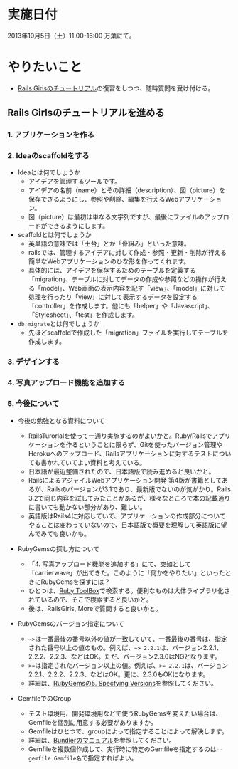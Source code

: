 # 実施日付

2013年10月5日（土）11:00-16:00 万葉にて。

# やりたいこと

+ [Rails Girlsのチュートリアル](http://railsgirls.jp/app/)の復習をしつつ、随時質問を受け付ける。

## Rails Girlsのチュートリアルを進める

### 1. アプリケーションを作る

### 2. Ideaのscaffoldをする

* Ideaとは何でしょうか
  * アイデアを管理するツールです。
  * アイデアの名前（name）とその詳細（description）、図（picture）を保存できるようにし、参照や削除、編集を行えるWebアプリケーション。
  * 図（picture）は最初は単なる文字列ですが、最後にファイルのアップロードができるようにします。
* scaffoldとは何でしょうか
  * 英単語の意味では「土台」とか「骨組み」といった意味。
  * railsでは、管理するアイデアに対して作成・参照・更新・削除が行える簡単なWebアプリケーションのひな形を作ってくれます。
  * 具体的には、アイデアを保存するためのテーブルを定義する「migration」、テーブルに対してデータの作成や参照などの操作が行える「model」、Web画面の表示内容を記す「view」、「model」に対して処理を行ったり「view」に対して表示するデータを設定する「controller」を作成します。他にも「helper」や「Javascript」、「Stylesheet」、「test」を作成します。
* `db:migrate`とは何でしょうか
  * 先ほどscaffoldで作成した「migration」ファイルを実行してテーブルを作成します。

### 3. デザインする

### 4. 写真アップロード機能を追加する

### 5. 今後について

* 今後の勉強となる資料について
  * RailsTurorialを使って一通り実施するのがよいかと。Ruby/Railsでアプリケーションを作るということに限らず、Gitを使ったバージョン管理やHerokuへのアップロード、Railsアプリケーションに対するテストについても書かれていてよい資料と考えている。
  * 日本語が最近整備されたので、日本語版で読み進めると良いかと。
  * RailsによるアジャイルWebアプリケーション開発 第4版が書籍としてあるが、Railsのバージョンが3.1であり、最新版でないのが気がかり。Rails 3.2で同じ内容を試してみたことがあるが、様々なところで本の記載通りに書いても動かない部分があり、難しい。
  * 英語版はRails4に対応していて、アプリケーションの作成部分についてやることは変わっていないので、日本語版で概要を理解して英語版に望んでみても良いかも。

* RubyGemsの探し方について
  * 「4. 写真アップロード機能を追加する」にて、突如として「carrierwave」が出てきた。このように「何かをやりたい」といったときにRubyGemsを探すには？
  * ひとつは、[Ruby ToolBox](https://www.ruby-toolbox.com/)で検索する。便利なものは大体ライブラリ化されているので、そこで検索すると良いかと。
  * 後は、RailsGirls, Moreで質問すると良いかと。

* RubyGemsのバージョン指定について
  * `~>`は一番最後の番号以外の値が一致していて、一番最後の番号は、指定された番号以上の値のもの。例えば、`~> 2.2.1`は、バージョン2.2.1、2.2.2、2.2.3、などはOK。ただ、バージョン2.3.0はNGとなります。
  * `>=`は指定されたバージョン以上の値。例えば、`>= 2.2.1`は、バージョン2.2.1、2.2.2、2.2.3、などはOK。更に、2.3.0もOKになります。
  * 詳細は、[RubyGemsの5. Specfying Versions](http://docs.rubygems.org/read/chapter/16#page74)を参照してください。

* GemfileでのGroup
  * テスト環境用、開発環境用などで使うRubyGemsを変えたい場合は、Gemfileを個別に用意する必要がありますか。
  * Gemfileはひとつで、groupによって指定することによって解決します。
  * 詳細は、[Bundlerのマニュアル](http://bundler.io/v1.3/groups.html)を参照してください。
  * Gemfileを複数個作成して、実行時に特定のGemfileを指定するのは`--gemfile Gemfile名`で指定すればよい。

